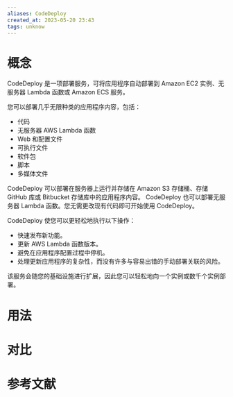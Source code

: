 ```yaml
---
aliases: CodeDeploy
created_at: 2023-05-20 23:43
tags: unknow
---
```


# 概念

CodeDeploy 是一项部署服务，可将应用程序自动部署到 Amazon EC2 实例、无服务器 Lambda 函数或 Amazon ECS 服务。

您可以部署几乎无限种类的应用程序内容，包括：
-   代码
-   无服务器 AWS Lambda 函数
-   Web 和配置文件
-   可执行文件
-   软件包
-   脚本
-   多媒体文件

CodeDeploy 可以部署在服务器上运行并存储在 Amazon S3 存储桶、存储 GitHub 库或 Bitbucket 存储库中的应用程序内容。 CodeDeploy 也可以部署无服务器 Lambda 函数。您无需更改现有代码即可开始使用 CodeDeploy。

CodeDeploy 使您可以更轻松地执行以下操作：
-   快速发布新功能。
-   更新 AWS Lambda 函数版本。
-   避免在应用程序配置过程中停机。
-   处理更新应用程序的复杂性，而没有许多与容易出错的手动部署关联的风险。

该服务会随您的基础设施进行扩展，因此您可以轻松地向一个实例或数千个实例部署。

# 用法



# 对比



# 参考文献

